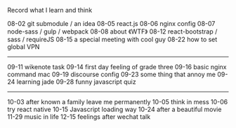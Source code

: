 


Record what I learn and think

08-02 git submodule / an idea
08-05 react.js
08-06 nginx config
08-07 node-sass / gulp / webpack
08-08 about 《WTF》
08-12 react-bootstrap / sass / requireJS
08-15 a special meeting with cool guy
08-22 how to set global VPN

----

09-11 wikenote task
09-14 first day feeling of grade three 
09-16 basic nginx command mac
09-19 discourse config
09-23 some thing that annoy me
09-24 learning jade
09-28 funny javascript quiz

----

10-03 after known a family leave me permanently
10-05 think in mess
10-06 try react native 
10-15 Javascript loading way
10-24 after a beautiful movie
11-29 music in life
12-15 feelings after wechat talk
